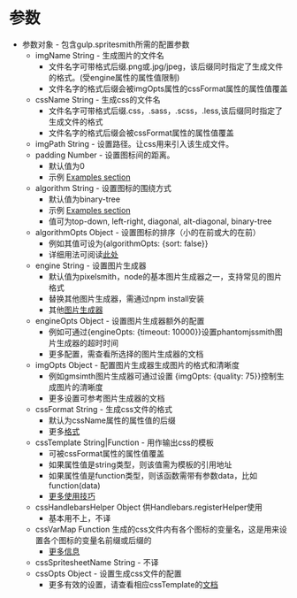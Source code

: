 # 参数

- 参数对象 - 包含gulp.spritesmith所需的配置参数
	- imgName String - 生成图片的文件名
		- 文件名字可带格式后缀.png或.jpg/jpeg，该后缀同时指定了生成文件的格式。(受engine属性的属性值限制)
		- 文件名字的格式后缀会被imgOpts属性的cssFormat属性的属性值覆盖
	- cssName String - 生成css的文件名
		- 文件名字可带格式后缀.css，.sass，.scss，.less,该后缀同时指定了生成文件的格式
		- 文件名字的格式后缀会被cssFormat属性的属性值覆盖
	- imgPath String - 设置路径。让css用来引入该生成文件。
	- padding Number - 设置图标间的距离。
		- 默认值为0
		- 示例 [Examples section](https://www.npmjs.com/package/gulp.spritesmith#padding)
	- algorithm String - 设置图标的围绕方式
		- 默认值为binary-tree
		- 示例 [Examples section](https://www.npmjs.com/package/gulp.spritesmith#algorithms)
		- 值可为top-down, left-right, diagonal, alt-diagonal, binary-tree
	- algorithmOpts Object - 设置图标的排序（小的在前或大的在前）
		- 例如其值可设为{algorithmOpts: {sort: false}}
		- 详细用法可阅读[此处](https://github.com/twolfson/layout#algorithms)
	- engine String - 设置图片生成器
		- 默认值为pixelsmith，node的基本图片生成器之一，支持常见的图片格式
		- 替换其他图片生成器，需通过npm install安装
		- 其他[图片生成器](https://www.npmjs.com/package/gulp.spritesmith#engines)
	- engineOpts Object - 设置图片生成器额外的配置
		- 例如可通过{engineOpts: {timeout: 10000}}设置phantomjssmith图片生成器的超时时间
		- 更多配置，需查看所选择的图片生成器的文档
	- imgOpts Object - 配置图片生成器生成图片的格式和清晰度
		- 例如gmsimth图片生成器可通过设置 {imgOpts: {quality: 75}}控制生成图片的清晰度
		- 更多设置可参考图片生成器的文档
	- cssFormat String - 生成css文件的格式
		- 默认为cssName属性的属性值的后缀
		- 更多[格式](https://github.com/twolfson/spritesheet-templates#templates)
	- cssTemplate String|Function - 用作输出css的模板
		- 可被cssFormat属性的属性值覆盖
		- 如果属性值是string类型，则该值需为模板的引用地址
		- 如果属性值是function类型，则该函数需带有参数data，比如function(data)
		- [更多使用技巧](https://www.npmjs.com/package/gulp.spritesmith#templating)
	- cssHandlebarsHelper Object 供Handlebars.registerHelper使用
		- 基本用不上，不译
	- cssVarMap Function 生成的css文件内有各个图标的变量名，这是用来设置各个图标的变量名前缀或后缀的
		- [更多信息](https://www.npmjs.com/package/gulp.spritesmith#variable-mapping)
	- cssSpritesheetName String - 不译
	- cssOpts Object - 设置生成css文件的配置
		- 更多有效的设置，请查看相应cssTemplate的[文档](https://github.com/twolfson/spritesheet-templates#templates)

